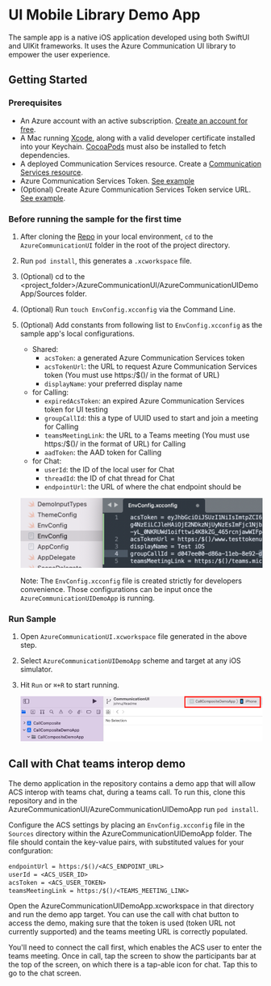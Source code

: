 # UI Mobile Library Demo App 

The sample app is a native iOS application developed using both SwiftUI and UIKit frameworks. It uses the Azure Communication UI library to empower the user experience.

## Getting Started

### Prerequisites

- An Azure account with an active subscription. [Create an account for free](https://azure.microsoft.com/free/?WT.mc_id=A261C142F).
- A Mac running [Xcode](https://go.microsoft.com/fwLink/p/?LinkID=266532), along with a valid developer certificate installed into your Keychain. [CocoaPods](https://cocoapods.org/) must also be installed to fetch dependencies.
- A deployed Communication Services resource. Create a [Communication Services resource](https://docs.microsoft.com/azure/communication-services/quickstarts/create-communication-resource).
- Azure Communication Services Token. [See example](https://docs.microsoft.com/en-us/azure/communication-services/quickstarts/identity/quick-create-identity)
- (Optional) Create Azure Communication Services Token service URL. [See example](https://docs.microsoft.com/azure/communication-services/tutorials/trusted-service-tutorial).


### Before running the sample for the first time

1. After cloning the [Repo](https://github.com/Azure/azure-communication-ui-library-ios) in your local environment, `cd` to the `AzureCommunicationUI` folder in the root of the project directory.
2. Run `pod install`, this generates a `.xcworkspace` file.
3. (Optional) cd to the <project_folder>/AzureCommunicationUI/AzureCommunicationUIDemoApp/Sources folder.
4. (Optional) Run `touch EnvConfig.xcconfig` via the Command Line. 
5. (Optional) Add constants from following list to `EnvConfig.xcconfig` as the sample app's local configurations. 
   - Shared:
      - `acsToken`: a generated Azure Communication Services token
      - `acsTokenUrl`: the URL to request Azure Communication Services token (You must use https:/$()/ in the format of URL)
      - `displayName`: your preferred display name
   - for Calling:
      - `expiredAcsToken`: an expired Azure Communication Services token for UI testing
      - `groupCallId`: this a type of UUID used to start and join a meeting for Calling
      - `teamsMeetingLink`: the URL to a Teams meeting (You must use https:/$()/ in the format of URL) for Calling
      - `aadToken`: the AAD token for Calling
   - for Chat:
      - `userId`: the ID of the local user for Chat
      - `threadId`: the ID of chat thread for Chat
      - `endpointUrl`: the URL of where the chat endpoint should be

    ![EnvConfig](/docs/images/EnvConfig.png)

    Note: The `EnvConfig.xcconfig` file is created strictly for developers convenience. Those configurations can be input once the `AzureCommunicationUIDemoApp` is running.

### Run Sample

1. Open `AzureCommunicationUI.xcworkspace` file generated in the above step.
2. Select `AzureCommunicationUIDemoApp` scheme and target at any iOS simulator.
3. Hit `Run` or `⌘+R` to start running.

    ![SelectSimulator](/docs/images/SelectSimulator.png)

## Call with Chat teams interop demo

The demo application in the repository contains a demo app that will allow ACS interop with teams chat, during a teams call. To run this, clone this repository and in the AzureCommunicationUI/AzureCommunicationUIDemoApp run `pod install`.

Configure the ACS settings by placing an `EnvConfig.xcconfig` file in the `Sources` directory within the AzureCommunicationUIDemoApp folder. The file should contain the key-value pairs, with substituted values for your confguration:

``` text
endpointUrl = https:/$()/<ACS_ENDPOINT_URL>
userId = <ACS_USER_ID>
acsToken = <ACS_USER_TOKEN>
teamsMeetingLink = https:/$()/<TEAMS_MEETING_LINK>

```

Open the AzureCommunicationUIDemoApp.xcworkspace in that directory and run the demo app target.
You can use the call with chat button to access the demo, making sure that the token is used (token URL not currently supported) and the teams meeting URL is correctly populated.

You'll need to connect the call first, which enables the ACS user to enter the teams meeting. Once in call, tap the screen to show the participants bar at the top of the screen, on which there is a tap-able icon for chat. Tap this to go to the chat screen.
